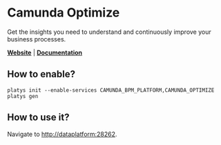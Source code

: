 # Camunda Optimize

Get the insights you need to understand and continuously improve your business processes.

**[Website](https://camunda.com/products/camunda-platform/optimize/)** | **[Documentation](https://docs.camunda.org/optimize/latest/)** 

## How to enable?

```
platys init --enable-services CAMUNDA_BPM_PLATFORM,CAMUNDA_OPTIMIZE
platys gen
```

## How to use it?

Navigate to <http://dataplatform:28262>.


